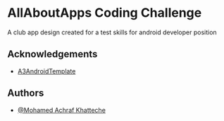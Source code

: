 # AllAboutApps Coding Challenge

A club app design created for a test skills for android developer position


## Acknowledgements

 - [A3AndroidTemplate](https://github.com/allaboutapps/A3AndroidTemplate)  
  

## Authors

- [@Mohamed Achraf Khatteche](https://github.com/mohamed-achref)
